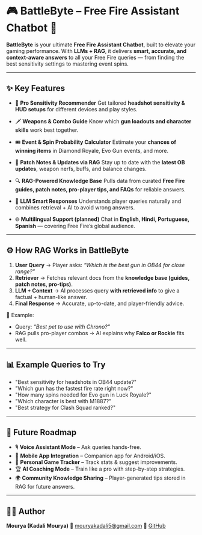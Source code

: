 # 🎮 BattleByte – Free Fire Assistant Chatbot 🤖

**BattleByte** is your ultimate **Free Fire Assistant Chatbot**, built to elevate your gaming performance.
With **LLMs + RAG**, it delivers **smart, accurate, and context-aware answers** to all your Free Fire queries — from finding the best sensitivity settings to mastering event spins.

---

## ✨ Key Features


* 🎯 **Pro Sensitivity Recommender**
  Get tailored **headshot sensitivity & HUD setups** for different devices and play styles.

* 🗡️ **Weapons & Combo Guide**
  Know which **gun loadouts and character skills** work best together.

* 🎟️ **Event & Spin Probability Calculator**
  Estimate your **chances of winning items** in Diamond Royale, Evo Gun events, and more.

* 📖 **Patch Notes & Updates via RAG**
  Stay up to date with the **latest OB updates**, weapon nerfs, buffs, and balance changes.

* 🔍 **RAG-Powered Knowledge Base**
  Pulls data from curated **Free Fire guides, patch notes, pro-player tips, and FAQs** for reliable answers.

* 🤖 **LLM Smart Responses**
  Understands player queries naturally and combines retrieval + AI to avoid wrong answers.

* 🌐 **Multilingual Support (planned)**
  Chat in **English, Hindi, Portuguese, Spanish** — covering Free Fire’s global audience.

---

## ⚙️ How RAG Works in BattleByte

1. **User Query** → Player asks: *“Which is the best gun in OB44 for close range?”*
2. **Retriever** → Fetches relevant docs from the **knowledge base (guides, patch notes, pro-tips)**.
3. **LLM + Context** → AI processes query **with retrieved info** to give a factual + human-like answer.
4. **Final Response** → Accurate, up-to-date, and player-friendly advice.

🔗 Example:

* Query: *“Best pet to use with Chrono?”*
* RAG pulls pro-player combos → AI explains why **Falco or Rockie** fits well.

---

## 📊 Example Queries to Try

* "Best sensitivity for headshots in OB44 update?"
* "Which gun has the fastest fire rate right now?"
* "How many spins needed for Evo gun in Luck Royale?"
* "Which character is best with M1887?"
* "Best strategy for Clash Squad ranked?"

---

## 🚀 Future Roadmap

* 🎙️ **Voice Assistant Mode** – Ask queries hands-free.
* 📱 **Mobile App Integration** – Companion app for Android/iOS.
* 🧾 **Personal Game Tracker** – Track stats & suggest improvements.
* 🏆 **AI Coaching Mode** – Train like a pro with step-by-step strategies.
* 🌍 **Community Knowledge Sharing** – Player-generated tips stored in RAG for future answers.

---

## 👨‍💻 Author

**Mourya (Kadali Mourya)**
📧 [mouryakadali5@gmail.com](mailto:mouryakadali5@gmail.com)
🔗 [GitHub](https://github.com/mourya-s89)



